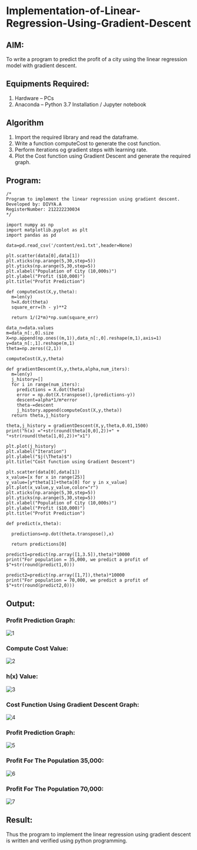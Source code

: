 # Implementation-of-Linear-Regression-Using-Gradient-Descent

## AIM:
To write a program to predict the profit of a city using the linear regression model with gradient descent.

## Equipments Required:
1. Hardware – PCs
2. Anaconda – Python 3.7 Installation / Jupyter notebook

## Algorithm
1. Import the required library and read the dataframe.
2. Write a function computeCost to generate the cost function.
3. Perform iterations og gradient steps with learning rate.
4. Plot the Cost function using Gradient Descent and generate the required graph.

## Program:
```
/*
Program to implement the linear regression using gradient descent.
Developed by: DIVYA.A
RegisterNumber: 212222230034
*/

import numpy as np
import matplotlib.pyplot as plt
import pandas as pd

data=pd.read_csv('/content/ex1.txt',header=None)

plt.scatter(data[0],data[1])
plt.xticks(np.arange(5,30,step=5))
plt.yticks(np.arange(5,30,step=5))
plt.xlabel("Population of City (10,000s)")
plt.ylabel("Profit ($10,000)")
plt.title("Profit Prediction")

def computeCost(X,y,theta):
  m=len(y)
  h=X.dot(theta)
  square_err=(h - y)**2

  return 1/(2*m)*np.sum(square_err)

data_n=data.values
m=data_n[:,0].size
X=np.append(np.ones((m,1)),data_n[:,0].reshape(m,1),axis=1)
y=data_n[:,1].reshape(m,1)
theta=np.zeros((2,1))

computeCost(X,y,theta)

def gradientDescent(X,y,theta,alpha,num_iters):
  m=len(y)
  j_history=[]
  for i in range(num_iters):
    predictions = X.dot(theta)
    error = np.dot(X.transpose(),(predictions-y))
    descent=alpha*1/m*error
    theta-=descent
    j_history.append(computeCost(X,y,theta))
  return theta,j_history

theta,j_history = gradientDescent(X,y,theta,0.01,1500)
print("h(x) ="+str(round(theta[0,0],2))+" + "+str(round(theta[1,0],2))+"x1")

plt.plot(j_history)
plt.xlabel("Iteration")
plt.ylabel("$j(\Theta)$")
plt.title("Cost function using Gradient Descent")

plt.scatter(data[0],data[1])
x_value=[x for x in range(25)]
y_value=[y*theta[1]+theta[0] for y in x_value]
plt.plot(x_value,y_value,color="r")
plt.xticks(np.arange(5,30,step=5))
plt.yticks(np.arange(5,30,step=5))
plt.xlabel("Population of City (10,000s)")
plt.ylabel("Profit ($10,000)")
plt.title("Profit Prediction")

def predict(x,theta):

  predictions=np.dot(theta.transpose(),x)

  return predictions[0]

predict1=predict(np.array([1,3.5]),theta)*10000
print("For population = 35,000, we predict a profit of $"+str(round(predict1,0)))

predict2=predict(np.array([1,7]),theta)*10000
print("For population = 70,000, we predict a profit of $"+str(round(predict2,0)))
```

## Output:
### Profit Prediction Graph:
![1](https://github.com/Divya110205/Implementation-of-Linear-Regression-Using-Gradient-Descent/assets/119404855/ee154d34-a173-431c-9b2f-1acd74e69647)

### Compute Cost Value:
![2](https://github.com/Divya110205/Implementation-of-Linear-Regression-Using-Gradient-Descent/assets/119404855/ce5bf80f-56df-4e5b-aca8-1ea60d9b2f1e)

### h(x) Value:
![3](https://github.com/Divya110205/Implementation-of-Linear-Regression-Using-Gradient-Descent/assets/119404855/daaea630-af1b-4cf8-8b10-5954420b6402)

### Cost Function Using Gradient Descent Graph: 
![4](https://github.com/Divya110205/Implementation-of-Linear-Regression-Using-Gradient-Descent/assets/119404855/9da26a5c-4bfc-4980-b409-663f6c60f0d8)

### Profit Prediction Graph:
![5](https://github.com/Divya110205/Implementation-of-Linear-Regression-Using-Gradient-Descent/assets/119404855/ec8b7230-395e-45f9-bca4-8dfbbc487665)

### Profit For The Population 35,000:
![6](https://github.com/Divya110205/Implementation-of-Linear-Regression-Using-Gradient-Descent/assets/119404855/35c73450-b194-44bd-af3a-284891326df1)

### Profit For The Population 70,000:
![7](https://github.com/Divya110205/Implementation-of-Linear-Regression-Using-Gradient-Descent/assets/119404855/a486074e-d669-4d0f-9092-78aa7b7be4be)

## Result:
Thus the program to implement the linear regression using gradient descent is written and verified using python programming.
